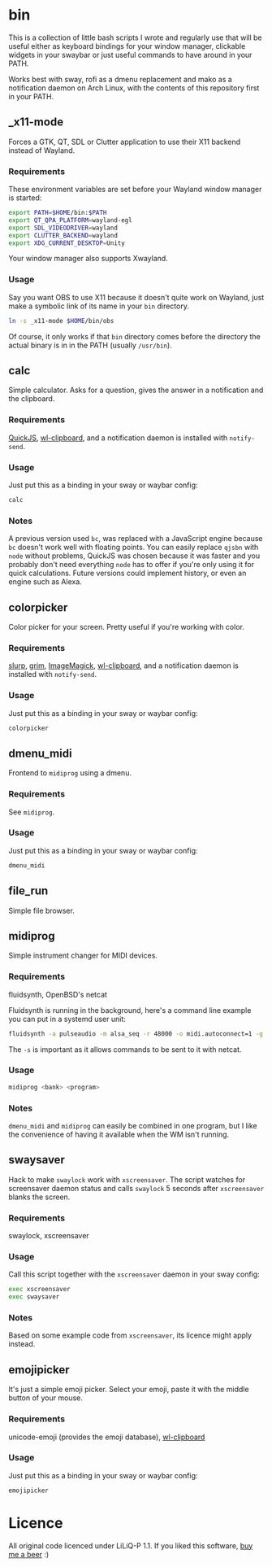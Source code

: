 # bin

This is a collection of little bash scripts I wrote and regularly use that will be useful either as keyboard bindings for your window manager, clickable widgets in your swaybar or just useful commands to have around in your PATH.

Works best with sway, rofi as a dmenu replacement and mako as a notification daemon on Arch Linux, with the contents of this repository first in your PATH.

## _x11-mode

Forces a GTK, QT, SDL or Clutter application to use their X11 backend instead of Wayland. 

### Requirements

These environment variables are set before your Wayland window manager is started:
```sh
export PATH=$HOME/bin:$PATH
export QT_QPA_PLATFORM=wayland-egl
export SDL_VIDEODRIVER=wayland
export CLUTTER_BACKEND=wayland
export XDG_CURRENT_DESKTOP=Unity
```
Your window manager also supports Xwayland.

### Usage

Say you want OBS to use X11 because it doesn't quite work on Wayland, just make a symbolic link of its name in your `bin` directory.
```sh
ln -s _x11-mode $HOME/bin/obs
```
Of course, it only works if that `bin` directory comes before the directory the actual binary is in in the PATH (usually `/usr/bin`).

## calc

Simple calculator. Asks for a question, gives the answer in a notification and the clipboard.

### Requirements

[QuickJS](https://bellard.org/quickjs/), [wl-clipboard](https://github.com/bugaevc/wl-clipboard), and a notification daemon is installed with `notify-send`.

### Usage

Just put this as a binding in your sway or waybar config:
```sh
calc
```

### Notes

A previous version used `bc`, was replaced with a JavaScript engine because `bc` doesn't work well with floating points. You can easily replace `qjsbn` with `node` without problems, QuickJS was chosen because it was faster and you probably don't need everything `node` has to offer if you're only using it for quick calculations. Future versions could implement history, or even an engine such as Alexa.

## colorpicker

Color picker for your screen. Pretty useful if you're working with color.

### Requirements

[slurp](https://wayland.emersion.fr/slurp/), [grim](https://wayland.emersion.fr/grim/), [ImageMagick](https://imagemagick.org/), [wl-clipboard](https://github.com/bugaevc/wl-clipboard), and a notification daemon is installed with `notify-send`.

### Usage

Just put this as a binding in your sway or waybar config:
```sh
colorpicker
```

## dmenu_midi

Frontend to `midiprog` using a dmenu.

### Requirements

See `midiprog`.

### Usage

Just put this as a binding in your sway or waybar config:
```sh
dmenu_midi
```

## file_run

Simple file browser.

## midiprog

Simple instrument changer for MIDI devices.

### Requirements

fluidsynth, OpenBSD's netcat

Fluidsynth is running in the background, here's a command line example you can put in a systemd user unit:
```sh
fluidsynth -a pulseaudio -m alsa_seq -r 48000 -o midi.autoconnect=1 -g 1.0 -l -i -s /usr/share/soundfonts/default.sf2
```
The `-s` is important as it allows commands to be sent to it with netcat.

### Usage

```sh
midiprog <bank> <program>
```

### Notes

`dmenu_midi` and `midiprog` can easily be combined in one program, but I like the convenience of having it available when the WM isn't running.

## swaysaver

Hack to make `swaylock` work with `xscreensaver`. The script watches for screensaver daemon status and calls `swaylock` 5 seconds after `xscreensaver` blanks the screen.

### Requirements

swaylock, xscreensaver

### Usage

Call this script together with the `xscreensaver` daemon in your sway config:
```sh
exec xscreensaver
exec swaysaver
```

### Notes

Based on some example code from `xscreensaver`, its licence might apply instead.

## emojipicker

It's just a simple emoji picker. Select your emoji, paste it with the middle button of your mouse.

### Requirements

unicode-emoji (provides the emoji database), [wl-clipboard](https://github.com/bugaevc/wl-clipboard)

### Usage

Just put this as a binding in your sway or waybar config:
```sh
emojipicker
```

# Licence

All original code licenced under LiLiQ-P 1.1. If you liked this software, [buy me a beer](https://patreon.com/juju2143) :)

